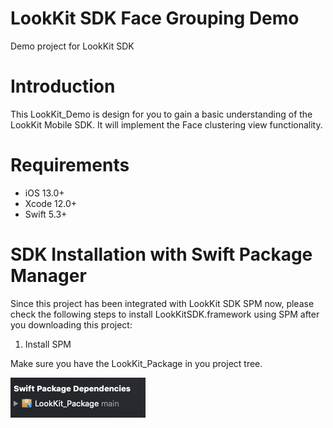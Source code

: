 # LookKit SDK Face Grouping Demo
Demo project for LookKit SDK

# Introduction
This LookKit_Demo is design for you to gain a basic understanding of the LookKit Mobile SDK. 
It will implement the Face clustering view functionality.

# Requirements
- iOS 13.0+
- Xcode 12.0+
- Swift 5.3+

# SDK Installation with Swift Package Manager
Since this project has been integrated with LookKit SDK SPM now, please check the following steps to install LookKitSDK.framework using SPM after you downloading this project:

1. Install SPM

Make sure you have the LookKit_Package in you project tree.

![Screenshot](package.png)

